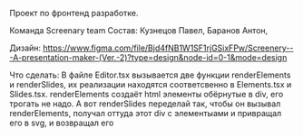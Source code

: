 Проект по фронтенд разработке.

Команда Screenary team
  Состав:
    Кузнецов Павел,
    Баранов Антон,
    
  Дизайн:
    https://www.figma.com/file/Bjd4fNB1W1SF1rjGSixFPw/Screenery---A-presentation-maker-(Ver.-2)?type=design&node-id=0-1&mode=design

  Что сделать:
    В файле Editor.tsx вызывается две функции renderElements и renderSlides, их реализации находятся соответсвенно в Elements.tsx и Slides.tsx. renderElements создаёт html элементы обёрнутые в div, его трогать не надо. А вот renderSlides переделай так, чтобы он вызывал renderElements, получал оттуда этот div с элементыами и привращал его в svg, и возвращал его

